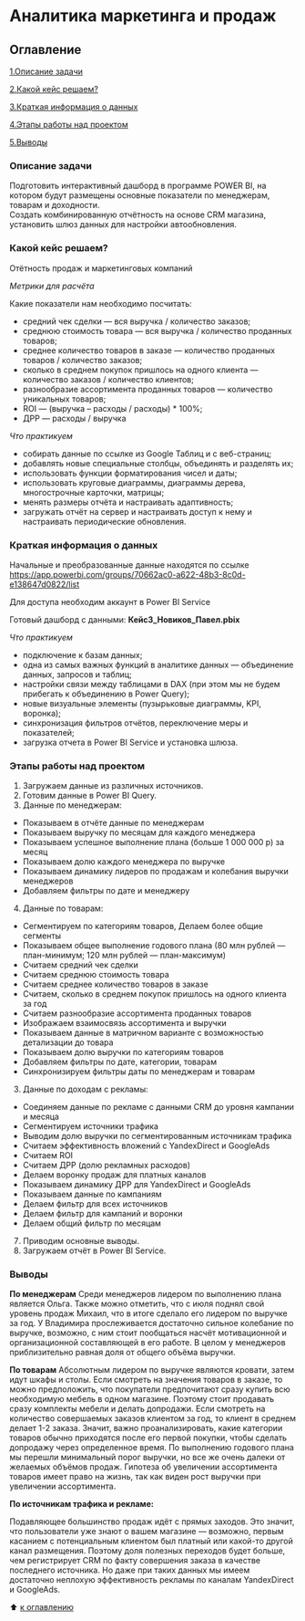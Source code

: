 # Аналитика маркетинга и продаж

## Оглавление

[1.Описание задачи](https://github.com/PavelNovikov888/practical_work/tree/master/%D0%98%D0%BD%D1%81%D1%82%D1%80%D1%83%D0%BC%D0%B5%D0%BD%D1%82%D1%8B%20%D0%B0%D0%BD%D0%B0%D0%BB%D0%B8%D1%82%D0%B8%D0%BA%D0%B0%20%D0%B4%D0%B0%D0%BD%D0%BD%D1%8B%D1%85/PowerBI/%D0%A4%D0%B8%D0%BD%D0%B0%D0%BD%D1%81%D0%BE%D0%B2%D0%B0%D1%8F%20%D0%B0%D0%BD%D0%B0%D0%BB%D0%B8%D1%82%D0%B8%D0%BA%D0%B0#%D0%BE%D0%BF%D0%B8%D1%81%D0%B0%D0%BD%D0%B8%D0%B5-%D0%B7%D0%B0%D0%B4%D0%B0%D1%87%D0%B8)

[2.Какой кейс решаем?](https://github.com/PavelNovikov888/practical_work/tree/master/%D0%98%D0%BD%D1%81%D1%82%D1%80%D1%83%D0%BC%D0%B5%D0%BD%D1%82%D1%8B%20%D0%B0%D0%BD%D0%B0%D0%BB%D0%B8%D1%82%D0%B8%D0%BA%D0%B0%20%D0%B4%D0%B0%D0%BD%D0%BD%D1%8B%D1%85/PowerBI/%D0%A4%D0%B8%D0%BD%D0%B0%D0%BD%D1%81%D0%BE%D0%B2%D0%B0%D1%8F%20%D0%B0%D0%BD%D0%B0%D0%BB%D0%B8%D1%82%D0%B8%D0%BA%D0%B0#%D0%BA%D0%B0%D0%BA%D0%BE%D0%B9-%D0%BA%D0%B5%D0%B9%D1%81-%D1%80%D0%B5%D1%88%D0%B0%D0%B5%D0%BC)

[3.Краткая информация о данных](https://github.com/PavelNovikov888/practical_work/tree/master/%D0%98%D0%BD%D1%81%D1%82%D1%80%D1%83%D0%BC%D0%B5%D0%BD%D1%82%D1%8B%20%D0%B0%D0%BD%D0%B0%D0%BB%D0%B8%D1%82%D0%B8%D0%BA%D0%B0%20%D0%B4%D0%B0%D0%BD%D0%BD%D1%8B%D1%85/PowerBI/%D0%A4%D0%B8%D0%BD%D0%B0%D0%BD%D1%81%D0%BE%D0%B2%D0%B0%D1%8F%20%D0%B0%D0%BD%D0%B0%D0%BB%D0%B8%D1%82%D0%B8%D0%BA%D0%B0#%D0%BA%D1%80%D0%B0%D1%82%D0%BA%D0%B0%D1%8F-%D0%B8%D0%BD%D1%84%D0%BE%D1%80%D0%BC%D0%B0%D1%86%D0%B8%D1%8F-%D0%BE-%D0%B4%D0%B0%D0%BD%D0%BD%D1%8B%D1%85)

[4.Этапы работы над проектом](https://github.com/PavelNovikov888/practical_work/tree/master/%D0%98%D0%BD%D1%81%D1%82%D1%80%D1%83%D0%BC%D0%B5%D0%BD%D1%82%D1%8B%20%D0%B0%D0%BD%D0%B0%D0%BB%D0%B8%D1%82%D0%B8%D0%BA%D0%B0%20%D0%B4%D0%B0%D0%BD%D0%BD%D1%8B%D1%85/PowerBI/%D0%A4%D0%B8%D0%BD%D0%B0%D0%BD%D1%81%D0%BE%D0%B2%D0%B0%D1%8F%20%D0%B0%D0%BD%D0%B0%D0%BB%D0%B8%D1%82%D0%B8%D0%BA%D0%B0#%D1%8D%D1%82%D0%B0%D0%BF%D1%8B-%D1%80%D0%B0%D0%B1%D0%BE%D1%82%D1%8B-%D0%BD%D0%B0%D0%B4-%D0%BF%D1%80%D0%BE%D0%B5%D0%BA%D1%82%D0%BE%D0%BC) 

[5.Выводы](https://github.com/PavelNovikov888/practical_work/tree/master/%D0%98%D0%BD%D1%81%D1%82%D1%80%D1%83%D0%BC%D0%B5%D0%BD%D1%82%D1%8B%20%D0%B0%D0%BD%D0%B0%D0%BB%D0%B8%D1%82%D0%B8%D0%BA%D0%B0%20%D0%B4%D0%B0%D0%BD%D0%BD%D1%8B%D1%85/PowerBI/%D0%A4%D0%B8%D0%BD%D0%B0%D0%BD%D1%81%D0%BE%D0%B2%D0%B0%D1%8F%20%D0%B0%D0%BD%D0%B0%D0%BB%D0%B8%D1%82%D0%B8%D0%BA%D0%B0#%D0%B2%D1%8B%D0%B2%D0%BE%D0%B4%D1%8B)


### Описание задачи

Подготовить  интерактивный дашборд в программе POWER BI, на котором будут размещены основные показатели по менеджерам, товарам и доходности.    
Создать комбинированную отчётность на основе CRM магазина, установить шлюз данных для настройки автообновления.


### Какой кейс решаем?

Отётность продаж и маркетинговых компаний
 

*Метрики для расчёта*


Какие показатели нам необходимо посчитать:  

- средний чек сделки — вся выручка / количество заказов;  
- среднюю стоимость товара — вся выручка / количество проданных товаров;  
- среднее количество товаров в заказе — количество проданных товаров / количество заказов;  
- сколько в среднем покупок пришлось на одного клиента — количество заказов / количество клиентов;  
- разнообразие ассортимента проданных товаров — количество уникальных товаров;  
- ROI — (выручка – расходы / расходы) * 100%;  
- ДРР — расходы / выручка  

*Что практикуем*

- собирать данные по ссылке из Google Таблиц и с веб-страниц;  
- добавлять новые специальные столбцы, объединять и разделять их;  
- использовать функции форматирования чисел и даты;  
- использовать круговые диаграммы, диаграммы дерева, многострочные карточки, матрицы;  
- менять размеры отчёта и настраивать адаптивность;  
- загружать отчёт на сервер и настраивать доступ к нему и настраивать периодические обновления.  

### Краткая информация о данных

Начальные и преобразованные данные находятся по ссылке https://app.powerbi.com/groups/70662ac0-a622-48b3-8c0d-e138647d0822/list  

Для доступа необходим аккаунт в Power BI Service  

Готовый дашборд с данными:  **Кейс3_Новиков_Павел.pbix**

*Что практикуем* 
- подключение к базам данных;  
- одна из самых важных функций в аналитике данных — объединение данных, запросов и таблиц;  
- настройки связи между таблицами в DAX (при этом мы не будем прибегать к объединению в Power Query);  
- новые визуальные элементы (пузырьковые диаграммы, KPI, воронка);  
- синхронизация фильтров отчётов, переключение меры и показателей;  
- загрузка отчета в Power BI Service и установка шлюза.  

### Этапы работы над проектом
1. Загружаем данные из различных источников.  
2. Готовим данные в Power BI Query.  
3. Данные по менеджерам:
- Показываем в отчёте данные по менеджерам  
- Показываем выручку по месяцам для каждого менеджера  
- Показываем успешное выполнение плана (больше 1 000 000 р) за месяц  
- Показываем долю каждого менеджера по выручке   
- Показываем динамику лидеров по продажам и колебания выручки менеджеров  
- Добавляем фильтры по дате и менеджеру  

4. Данные по товарам:
- Сегментируем по категориям товаров, Делаем более общие сегменты
- Показываем общее выполнение годового плана (80 млн рублей — план-минимум; 120 млн рублей — план-максимум)
- Считаем средний чек сделки
- Считаем среднюю стоимость товара
- Считаем среднее количество товаров в заказе
- Считаем, сколько в среднем покупок пришлось на одного клиента за год
- Считаем разнообразие ассортимента проданных товаров
- Изображаем взаимосвязь ассортимента и выручки
- Показываем данные в матричном варианте с возможностью детализации до товара
- Показываем долю выручки по категориям товаров
- Добавляем фильтры по дате, категории, товарам
- Синхронизируем фильтры даты по менеджерам и товарам

3. Данные по доходам с рекламы:
- Соединяем данные по рекламе с данными CRM до уровня кампании и месяца  
- Сегментируем источники трафика  
- Выводим долю выручки по сегментированным источникам трафика  
- Считаем эффективность вложений с YandexDirect и GoogleAds  
- Считаем ROI  
- Считаем ДРР (долю рекламных расходов) 
- Делаем воронку продаж для платных каналов  
- Показываем динамику ДРР для YandexDirect и GoogleAds  
- Показываем данные по кампаниям  
- Делаем фильтр для всех источников  
- Делаем фильтр для кампаний и воронки  
- Делаем общий фильтр по месяцам 
7. Приводим основные выводы.  
8. Загружаем отчёт в Power BI Service.  


### Выводы

**По менеджерам**
Среди менеджеров лидером по выполнению плана является Ольга.
Также можно отметить, что с июля поднял свой уровень продаж Михаил, что в итоге сделало его лидером по выручке за год.
У Владимира прослеживается достаточно сильное колебание по выручке, возможно, с ним стоит пообщаться насчёт мотивационной и организационной составляющей в его работе.
В целом у менеджеров приблизительно равная доля от общего объёма выручки.

**По товарам**
Абсолютным лидером по выручке являются кровати, затем идут шкафы и столы.
Если смотреть на значения товаров в заказе, то можно предположить, что покупатели предпочитают сразу купить всю необходимую мебель в одном магазине. Поэтому стоит продавать сразу комплекты мебели и делать допродажи.
Если смотреть на количество совершаемых заказов клиентом за год, то клиент в среднем делает 1-2 заказа. Значит, важно проанализировать, какие категории товаров обычно приходятся после его первой покупки, чтобы сделать допродажу через определенное время.
По выполнению годового плана мы перешли минимальный порог выручки, но все же очень далеки от желаемых объёмов продаж.
Гипотеза об увеличении ассортимента товаров имеет право на жизнь, так как виден рост выручки при увеличении ассортимента.

**По источникам трафика и рекламе:**

Подавляющее большинство продаж идёт с прямых заходов. Это значит, что пользователи уже знают о вашем магазине — возможно, первым касанием с потенциальным клиентом был платный или какой-то другой канал размещения. Поэтому доля полезных переходов будет больше, чем регистрирует CRM по факту совершения заказа в качестве последнего источника. Но даже при таких данных мы имеем достаточно неплохую эффективность рекламы по каналам YandexDirect и GoogleAds.

:arrow_up: [к оглавлению](https://github.com/PavelNovikov888/practical_work/tree/master/%D0%98%D0%BD%D1%81%D1%82%D1%80%D1%83%D0%BC%D0%B5%D0%BD%D1%82%D1%8B%20%D0%B0%D0%BD%D0%B0%D0%BB%D0%B8%D1%82%D0%B8%D0%BA%D0%B0%20%D0%B4%D0%B0%D0%BD%D0%BD%D1%8B%D1%85/PowerBI/%D0%A4%D0%B8%D0%BD%D0%B0%D0%BD%D1%81%D0%BE%D0%B2%D0%B0%D1%8F%20%D0%B0%D0%BD%D0%B0%D0%BB%D0%B8%D1%82%D0%B8%D0%BA%D0%B0#%D0%BE%D0%B3%D0%BB%D0%B0%D0%B2%D0%BB%D0%B5%D0%BD%D0%B8%D0%B5)
